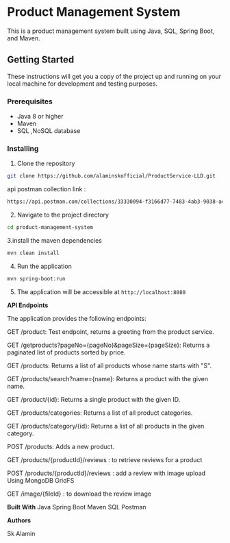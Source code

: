 # Product Management System

This is a product management system built using Java, SQL, Spring Boot, and Maven.

## Getting Started

These instructions will get you a copy of the project up and running on your local machine for development and testing purposes.

### Prerequisites

- Java 8 or higher
- Maven
- SQL ,NoSQL database

### Installing

1. Clone the repository
```bash
git clone https://github.com/alaminskofficial/ProductService-LLD.git

```

api postman collection link :
```bash
https://api.postman.com/collections/33330094-f3166d77-7483-4ab3-9038-a460016d2a93?access_key=PMAT-01HX1KY257FWSGSJ7BVSASDRQF
```

2. Navigate to the project directory
```bash
cd product-management-system
```
3.install the maven dependencies
```bash
mvn clean install
```
4. Run the application
```bash
mvn spring-boot:run
```
5. The application will be accessible at `http://localhost:8080`


**API Endpoints**

The application provides the following endpoints:  

GET /product: Test endpoint, returns a greeting from the product service.

GET /getproducts?pageNo={pageNo}&pageSize={pageSize}: Returns a paginated list of products sorted by price.

GET /products: Returns a list of all products whose name starts with "S".

GET /products/search?name={name}: Returns a product with the given name.

GET /product/{id}: Returns a single product with the given ID.

GET /products/categories: Returns a list of all product categories.

GET /products/category/{id}: Returns a list of all products in the given category.

POST /products: Adds a new product.

GET /products/{productId}/reviews : to retrieve reviews for a product

POST /products/{productId}/reviews : add a review with image upload Using MongoDB GridFS 

GET /image/{fileId} : to download the review image


**Built With**
Java
Spring Boot
Maven
SQL
Postman



**Authors**

Sk Alamin
